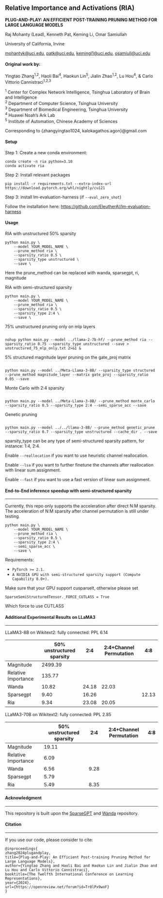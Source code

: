 ## Relative Importance and Activations (RIA)

**PLUG-AND-PLAY: AN EFFICIENT POST-TRAINING PRUNING METHOD FOR LARGE LANGUAGE MODELS**

Raj Mohanty (Lead), Kenneth Pat, Keming Li, Omar Samiullah

University of California, Irvine

mohantyk@uci.edu, patk@uci.edu, kemingl1@uci.edu, osamiull@uci.edu

#### Original work by:

Yingtao Zhang<sup>1,2</sup>, Haoli Bai<sup>4</sup>, Haokun Lin<sup>5</sup>, Jialin Zhao<sup>1,2</sup>, Lu Hou<sup>4</sup>, & Carlo Vittorio Cannistraci<sup>1,2,3</sup>

<sup>1</sup> Center for Complex Network Intelligence, Tsinghua Laboratory of Brain and Intelligence  
<sup>2</sup> Department of Computer Science, Tsinghua University  
<sup>3</sup> Department of Biomedical Engineering, Tsinghua University  
<sup>4</sup> Huawei Noah’s Ark Lab  
<sup>5</sup> Institute of Automation, Chinese Academy of Sciences  

Corresponding to {zhangyingtao1024, kalokagathos.agon}@gmail.com

#### Setup

Step 1: Create a new conda environment:

```
conda create -n ria python=3.10
conda activate ria
```



Step 2: Install relevant packages

```
pip install -r requirements.txt --extra-index-url https://download.pytorch.org/whl/nightly/cu121

```



Step 3: install lm-evaluation-harness (if `--eval_zero_shot`)

Follow the installation here: https://github.com/EleutherAI/lm-evaluation-harness



#### Usage

RIA with unstructured 50% sparsity

```
python main.py \
	--model YOUR_MODEL_NAME \
	--prune_method ria \
	--sparsity_ratio 0.5 \
	--sparsity_type unstructured \
	--save \
```

Here the prune_method can be replaced with wanda, sparsegpt, ri, magnitude



RIA with semi-structured sparsity 

```
python main.py \
	--model YOUR_MODEL_NAME \
	--prune_method ria \
	--sparsity_ratio 0.5 \
	--sparsity_type 2:4 \
	--save \
```

75% unstructured pruning only on mlp layers

```

nohup python main.py --model ../llama-2-7b-hf/ --prune_method ria --sparsity_ratio 0.75 --sparsity_type unstructured --save > unstructured_75_mlp_only.txt 2>&1 &

```

5% structured magnitude layer pruning on the gate_proj matrix

```

python main.py --model ../Meta-Llama-3-8B/ --sparsity_type structured --prune_method magnitude_layer --matrix gate_proj --sparsity_ratio 0.05 --save

```

Monte Carlo with 2:4 sparsity

```

python main.py --model ../Meta-Llama-3-8B/ --prune_method monte_carlo --sparsity_ratio 0.5 --sparsity_type 2:4 --semi_sparse_acc --save

```

Genetic pruning

```

python main.py --model ../../llama-3-8B/ --prune_method genetic_prune --sparsity_ratio 0.7 --sparsity_type unstructured --cache_dir . --save

```

sparsity_type can be any type of semi-structured sparsity pattern, for instance: 1:4, 2:4.

Enable `--reallocation` if you want to use heuristic channel reallocation.

Enable `--lsa` if you want to further finetune the channels after reallocation with linear sum assignment.

Enable `--fast` if you want to use a fast version of linear sum assignment.



#### End-to-End inference speedup with semi-structured sparsity

--------

Currently, this repo only supports the acceleration after direct N:M sparsity. The acceleration of N:M sparsity after channel permutation is still under testing. 

```
python main.py \
	--model YOUR_MODEL_NAME \
	--prune_method ria \
	--sparsity_ratio 0.5 \
	--sparsity_type 2:4 \
	--semi_sparse_acc \
	--save \
```



Requirements:

- `PyTorch >= 2.1.`
- `A NVIDIA GPU with semi-structured sparsity support (Compute Capability 8.0+).`

Make sure that your GPU support cusparselt, otherwise please set

`SparseSemiStructuredTensor._FORCE_CUTLASS = True`

Which force to use CUTLASS



#### Additional Experimental Results on LLaMA3

------

LLaMA3-8B on Wikitext2: fully connected: PPL 6.14

|                     | 50% unstructured sparsity | 2:4   | 2:4+Channel Permutation | 4:8   |
| ------------------- | ------------------------- | ----- | ----------------------- | ----- |
| Magnitude           | 2499.39                   |       |                         |       |
| Relative Importance | 135.77                    |       |                         |       |
| Wanda               | 10.82                     | 24.18 | 22.03                   |       |
| Sparsegpt           | 9.40                      | 16.26 |                         | 12.13 |
| Ria                 | 9.34                      | 23.08 | 20.05                   |       |



LLaMA3-70B on Wikitext2: fully connected: PPL 2.85

|                     | 50% unstructured sparsity | 2:4  | 2:4+Channel Permutation | 4:8  |
| ------------------- | ------------------------- | ---- | ----------------------- | ---- |
| Magnitude           | 19.11                     |      |                         |      |
| Relative Importance | 6.09                      |      |                         |      |
| Wanda               | 6.56                      | 9.28 |                         |      |
| Sparsegpt           | 5.79                      |      |                         |      |
| Ria                 | 5.49                      | 8.35 |                         |      |



#### Acknowledgment

---

This repository is built upon the [SparseGPT](https://github.com/IST-DASLab/sparsegpt) and [Wanda](https://github.com/locuslab/wanda) repository.



#### Citation

----

If you use our code, please consider to cite:

```
@inproceedings{
zhang2024plugandplay,
title={Plug-and-Play: An Efficient Post-training Pruning Method for Large Language Models},
author={Yingtao Zhang and Haoli Bai and Haokun Lin and Jialin Zhao and Lu Hou and Carlo Vittorio Cannistraci},
booktitle={The Twelfth International Conference on Learning Representations},
year={2024},
url={https://openreview.net/forum?id=Tr0lPx9woF}
}
```

